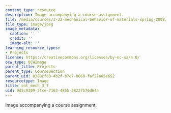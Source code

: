 ```yaml
---
content_type: resource
description: Image accompanying a course assignment.
file: /media/courses/3-22-mechanical-behavior-of-materials-spring-2008/9d5c03092fce7163485b38227b76d64a_cnt_mech_3_7.jpg
file_type: image/jpeg
image_metadata:
  caption: ''
  credit: ''
  image-alt: ''
learning_resource_types:
- Projects
license: https://creativecommons.org/licenses/by-nc-sa/4.0/
ocw_type: OCWImage
parent_title: Projects
parent_type: CourseSection
parent_uid: 8388cfe3-4b2f-b7e7-0060-faf27a65e652
resourcetype: Image
title: cnt_mech_3_7
uid: 9d5c0309-2fce-7163-485b-38227b76d64a
---
```

Image accompanying a course assignment.